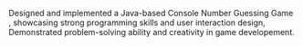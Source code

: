 Designed and implemented a Java-based Console Number Guessing Game , showcasing strong programming skills and user interaction design, Demonstrated problem-solving ability and creativity in game developement.
